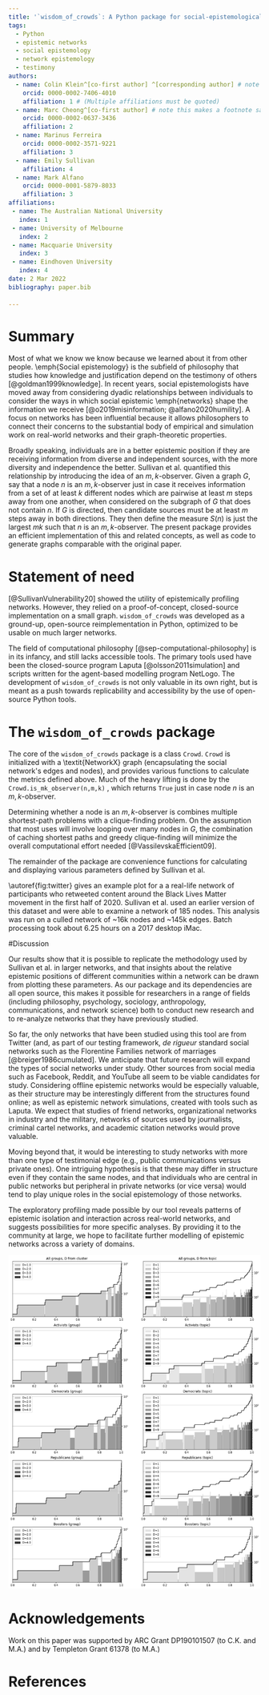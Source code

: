 ```yaml
---
title: '`wisdom_of_crowds`: A Python package for social-epistemological network profiling'
tags:
  - Python
  - epistemic networks
  - social epistemology
  - network epistemology
  - testimony
authors:
  - name: Colin Klein^[co-first author] ^[corresponding author] # note this makes a footnote saying 'co-first author'
    orcid: 0000-0002-7406-4010
    affiliation: 1 # (Multiple affiliations must be quoted)
  - name: Marc Cheong^[co-first author] # note this makes a footnote saying 'co-first author'
    orcid: 0000-0002-0637-3436
    affiliation: 2
  - name: Marinus Ferreira
    orcid: 0000-0002-3571-9221
    affiliation: 3
  - name: Emily Sullivan
    affiliation: 4
  - name: Mark Alfano
    orcid: 0000-0001-5879-8033
    affiliation: 3
affiliations:
 - name: The Australian National University
   index: 1
 - name: University of Melbourne
   index: 2
 - name: Macquarie University
   index: 3
 - name: Eindhoven University
   index: 4
date: 2 Mar 2022
bibliography: paper.bib

---
```


# Summary

Most of what we know we know because we learned about it from other people. \emph{Social epistemology} is the subfield of philosophy that studies how knowledge and justification depend on the testimony of others [@goldman1999knowledge]. In recent years, social epistemologists have moved away from considering dyadic relationships between individuals to consider the ways in which social epistemic \emph{networks} shape the information we receive [@o2019misinformation; @alfano2020humility]. A focus on networks has been influential because it allows philosophers to connect their concerns to the substantial body of empirical and simulation work on real-world networks and their graph-theoretic properties.

 Broadly speaking, individuals are in a better epistemic position if they are receiving information from diverse and independent sources, with the more diversity and independence the better.  Sullivan et al. quantified this relationship by introducing the idea of an $m,k$-observer. Given a graph $G$, say that a node $n$ is an $m,k$-observer just in case it receives information from a set of at least $k$ different nodes which are pairwise at least $m$ steps away from one another, when considered on the subgraph of $G$ that does not contain $n$. If $G$ is directed, then candidate sources must be at least $m$ steps away in both directions. They then define the measure  $S(n)$ is just the largest $mk$ such that $n$ is an $m,k$-observer. The present package provides an efficient implementation of this and related concepts, as well as code to generate graphs comparable with the original paper.








# Statement of need

[@SullivanVulnerability20] showed the utility of epistemically profiling networks. However, they relied on a proof-of-concept, closed-source implementation on a small graph. `wisdom_of_crowds` was developed as a ground-up, open-source reimplementation in Python, optimized to be usable on much larger networks.

The field of computational philosophy [@sep-computational-philosophy] is in its infancy, and still lacks accessible tools. The primary tools used have been the closed-source program Laputa [@olsson2011simulation] and scripts written for the agent-based modelling program NetLogo. The development of `wisdom_of_crowds` is not only valuable in its own right, but is meant as a push towards replicability and accessibility by the use of open-source Python tools.


# The `wisdom_of_crowds` package

The core of the `wisdom_of_crowds` package is a class `Crowd`. `Crowd` is initialized with a \textit{NetworkX} graph (encapsulating the social network's edges and nodes), and provides various functions to calculate the metrics defined above. Much of the heavy lifting is done by the `Crowd.is_mk_observer(n,m,k)` , which returns `True` just in case node $n$ is an $m,k$-observer.

Determining whether a node is an $m,k$-observer is combines multiple shortest-path problems with a clique-finding problem. On the assumption that most uses will involve looping over many nodes in $G$, the combination of caching shortest paths and greedy clique-finding will minimize the overall computational effort needed [@VassilevskaEfficient09].

The remainder of the package are convenience functions for calculating and displaying various parameters defined by Sullivan et al.

 \autoref{fig:twitter} gives an example plot for a a real-life network of participants who retweeted content around the Black Lives Matter movement in the first half of 2020. Sullivan et al. used an earlier version of this dataset and were able to examine a network of 185 nodes. This analysis was run on a culled network of ~16k nodes and ~145k edges. Batch processing took about 6.25 hours on a 2017 desktop iMac.


#Discussion

Our results show that it is possible to replicate the methodology used by Sullivan et al. in larger networks, and that insights about the relative epistemic positions of different communities within a network can be drawn from plotting these parameters. As our package and its dependencies are all open source, this makes it possible for researchers in a range of fields (including philosophy, psychology, sociology, anthropology, communications,  and network science) both to conduct new research and to re-analyze networks that they have previously studied.

So far, the only networks that have been studied using this tool are from Twitter (and, as part of our testing framework, *de rigueur* standard social networks such as the Florentine Families network of marriages [@breiger1986cumulated]. We anticipate that future research will expand the types of social networks under study. Other sources from social media such as Facebook, Reddit, and YouTube all seem to be viable candidates for study.  Considering offline epistemic networks would be especially valuable, as their structure may be interestingly different from the structures found online; as well as epistemic network simulations, created with tools such as Laputa. We expect that studies of friend networks, organizational networks in industry and the military, networks of sources used by journalists, criminal cartel networks, and academic citation networks would prove valuable.

Moving beyond that, it would be interesting to study networks with more than one type of testimonial edge (e.g., public communications versus private ones). One intriguing hypothesis is that these may differ in structure even if they contain the same nodes, and that individuals who are central in public networks but peripheral in private networks (or vice versa) would tend to play unique roles in the social epistemology of those networks.

The exploratory profiling made possible by our tool reveals patterns of epistemic isolation and interaction across real-world networks, and suggests possibilities for more specific analyses.  By providing it to the community at large, we hope to facilitate further modelling of epistemic networks across a variety of domains.

![Profile plots for entire network and subgroups looking at clusters (left) and topics (right). X axis is proportion of total, Y axis shows both S (height of bars) and $\pi$ (black line), plotted on a log scale.\label{fig:twitter}](twitterfigure.png)


# Acknowledgements

Work on this paper was supported by ARC Grant DP190101507 (to C.K. and M.A.) and by Templeton Grant 61378 (to M.A.)

# References
